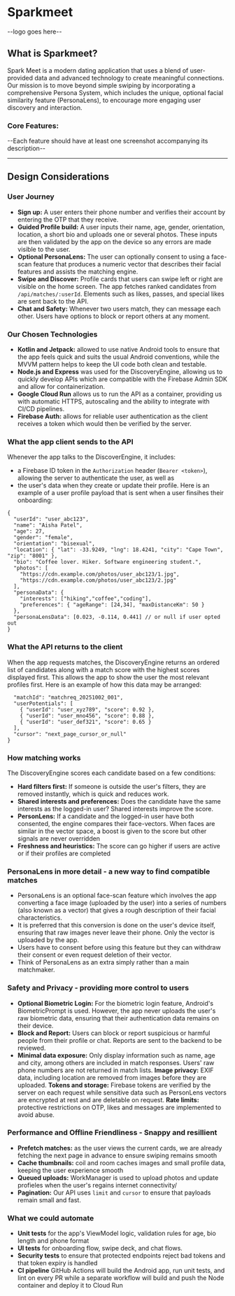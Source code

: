 # Sparkmeet
--logo goes here--

## What is Sparkmeet?
Spark Meet is a modern dating application that uses a blend of user-provided data and
advanced technology to create meaningful connections. Our mission is to move beyond
simple swiping by incorporating a comprehensive Persona System, which includes the
unique, optional facial similarity feature (PersonaLens), to encourage more engaging
user discovery and interaction.

### Core Features:
--Each feature should have at least one screenshot accompanying its description--

---

## Design Considerations
### User Journey
- **Sign up:** 
A user enters their phone number and verifies their account by entering the OTP that they receive.
- **Guided Profile build:**
A user inputs their name, age, gender, orientation, location, a short bio and uploads one or several photos. These inputs are then validated by the app on the device so any errors are made visible to the user.
- **Optional PersonaLens:** 
The user can optionally consent to using a face-scan feature that produces a numeric vector that describes their facial features and assists the matching engine.
- **Swipe and Discover:** 
Profile cards that users can swipe left or right are visible on the home screen. The app fetches ranked candidates from `/api/matches/:userId`. Elements such as likes, passes, and special likes are sent back to the API.
- **Chat and Safety:** 
Whenever two users match, they can message each other. Users have options to block or report others at any moment.

### Our Chosen Technologies
- **Kotlin and Jetpack:** allowed to use native Android tools to ensure that the app feels quick and suits the usual Android conventions, while the MVVM pattern helps to keep the UI code both clean and testable.
- **Node.js and Express** was used for the DiscoveryEngine, allowing us to quickly develop APIs which are compatible with the Firebase Admin SDK and allow for containerization.
- **Google Cloud Run** allows us to run the API as a container, providing us with automatic HTTPS, autoscaling and the ability to integrate with CI/CD pipelines.
- **Firebase Auth:** allows for reliable user authentication as the client receives a token which would then be verified by the server.

### What the app client sends to the API
Whenever the app talks to the DiscoverEngine, it includes:
- a Firebase ID token in the `Authorization` header (`Bearer <token>`), allowing the server to authenticate the user, as well as
- the user's data when they create or update their profile.
Here is an example of a user profile payload that is sent when a user finsihes their onboarding:
```
{
  "userId": "user_abc123",
  "name": "Aisha Patel",
  "age": 27,
  "gender": "female",
  "orientation": "bisexual",
  "location": { "lat": -33.9249, "lng": 18.4241, "city": "Cape Town", "zip": "8001" },
  "bio": "Coffee lover. Hiker. Software engineering student.",
  "photos": [
    "https://cdn.example.com/photos/user_abc123/1.jpg",
    "https://cdn.example.com/photos/user_abc123/2.jpg"
  ],
  "personaData": {
    "interests": ["hiking","coffee","coding"],
    "preferences": { "ageRange": [24,34], "maxDistanceKm": 50 }
  },
  "personaLensData": [0.023, -0.114, 0.441] // or null if user opted out
}
```

### What the API returns to the client
When the app requests matches, the DiscoveryEngine returns an ordered list of candidates along with a match score with the highest scores displayed first. This allows the app to show the user the most relevant profiles first.
Here is an example of how this data may be arranged:
```
  "matchId": "matchreq_20251002_001",
  "userPotentials": [
    { "userId": "user_xyz789", "score": 0.92 },
    { "userId": "user_mno456", "score": 0.88 },
    { "userId": "user_def321", "score": 0.65 }
  ],
  "cursor": "next_page_cursor_or_null"
}
```

### How matching works
The DiscoveryEngine scores each candidate based on a few conditions:
- **Hard filters first:** If someone is outside the user's filters, they are removed instantly, which is quick and reduces work.
- **Shared interests and preferences:** Does the candidate have the same interests as the logged-in user? Shared interests improve the score.
- **PersonLens:** If a candidate and the logged-in user have both consented, the engine compares their face-vectors. When faces are similar in the vector space, a boost is given to the score but other signals are never overridden
- **Freshness and heuristics:** The score can go higher if users are active or if their profiles are completed

### PersonaLens in more detail - a new way to find compatible matches
- PersonaLens is an optional face-scan feature which involves the app converting a face image (uploaded by the user) into a series of numbers (also known as a vector) that gives a rough description of their facial characteristics.
- It is preferred that this conversion is done on the user's device itself, ensuring that raw images never leave their phone. Only the vector is uploaded by the app.
- Users have to consent before using this feature but they can withdraw their consent or even request deletion of their vector.
- Think of PersonaLens as an extra simply rather than a main matchmaker.

### Safety and Privacy - providing more control to users
- **Optional Biometric Login:** For the biometric login feature, Android's BiometricPrompt is used. However, the app never uploads the user's raw biometric data, ensuring that their authentication data remains on their device.
- **Block and Report:** Users can block or report suspicious or harmful people from their profile or chat. Reports are sent to the backend to be reviewed.
- **Minimal data exposure:** Only display information such as name, age and city, among others are included in match responses. Users' raw phone numbers are not returned in match lists.
  **Image privacy:** EXIF data, including location are removed from images before they are uploaded.
  **Tokens and storage:** Firebase tokens are verified by the server on each request while sensitive data such as PersonLens vectors are encrypted at rest and are deletable on request.
  **Rate limits:** protective restrictions on OTP, likes and messages are implemented to avoid abuse.

### Performance and Offline Friendliness - Snappy and resillient
- **Prefetch matches:** as the user views the current cards, we are already fetching the next page in advance to ensure swiping remains smooth
- **Cache thumbnails:** coil and room caches images and small profile data, keeping the user experience smooth
- **Queued uploads:** WorkManager is used to upload photos and update profieles when the user's regains internet connectivity/
- **Pagination:** Our API uses `limit` and `cursor` to ensure that payloads remain small and fast.

### What we could automate
- **Unit tests** for the app's ViewModel logic, validation rules for age, bio length and phone format
- **UI tests** for onboarding flow, swipe deck, and chat flows.
- **Security tests** to ensure that protected endpoints reject bad tokens and that token expiry is handled
- **CI pipeline** GitHub Actions will build the Android app, run unit tests, and lint on every PR while a separate workflow will build and push the Node container and deploy it to Cloud Run

